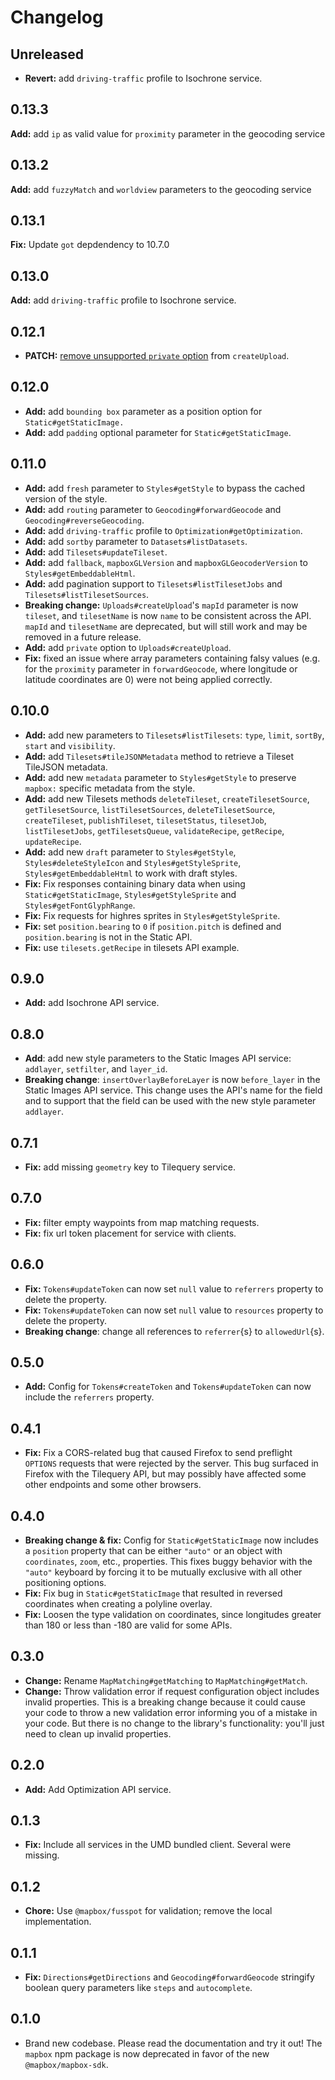 # Changelog

## Unreleased

- **Revert:** add `driving-traffic` profile to Isochrone service.

## 0.13.3

**Add:** add `ip` as valid value for `proximity` parameter in the geocoding service

## 0.13.2

**Add:** add `fuzzyMatch` and `worldview` parameters to the geocoding service

## 0.13.1

**Fix:** Update `got` depdendency to 10.7.0

## 0.13.0

**Add:** add `driving-traffic` profile to Isochrone service.

## 0.12.1

- **PATCH:** [remove unsupported `private` option](https://github.com/mapbox/mapbox-sdk-js/pull/405) from `createUpload`.   

## 0.12.0

- **Add:** add `bounding box` parameter as a position option for `Static#getStaticImage.`
- **Add:** add `padding`  optional parameter for `Static#getStaticImage`.

## 0.11.0

- **Add:** add `fresh` parameter to `Styles#getStyle` to bypass the cached version of the style.
- **Add:** add `routing` parameter to `Geocoding#forwardGeocode` and `Geocoding#reverseGeocoding`.
- **Add:** add `driving-traffic` profile to `Optimization#getOptimization`.
- **Add:** add `sortby` parameter to `Datasets#listDatasets`.
- **Add:** add `Tilesets#updateTileset`.
- **Add:** add `fallback`, `mapboxGLVersion` and `mapboxGLGeocoderVersion` to `Styles#getEmbeddableHtml`.
- **Add:** add pagination support to `Tilesets#listTilesetJobs` and `Tilesets#listTilesetSources`.
- **Breaking change:** `Uploads#createUpload`'s `mapId` parameter is now `tileset`, and `tilesetName` is now `name` to be consistent across the API. `mapId` and `tilesetName` are deprecated, but will still work and may be removed in a future release.
- **Add:** add `private` option to `Uploads#createUpload`.
- **Fix:** fixed an issue where array parameters containing falsy values (e.g. for the `proximity` parameter in `forwardGeocode`, where longitude or latitude coordinates are 0) were not being applied correctly.

## 0.10.0

- **Add:** add new parameters to `Tilesets#listTilesets`: `type`, `limit`, `sortBy`, `start` and `visibility`.
- **Add:** add `Tilesets#tileJSONMetadata` method to retrieve a Tileset TileJSON metadata.
- **Add:** add new `metadata` parameter to `Styles#getStyle` to preserve `mapbox:` specific metadata from the style.
- **Add:** add new Tilesets methods `deleteTileset`, `createTilesetSource`, `getTilesetSource`, `listTilesetSources`, `deleteTilesetSource`, `createTileset`, `publishTileset`, `tilesetStatus`, `tilesetJob`, `listTilesetJobs`, `getTilesetsQueue`, `validateRecipe`, `getRecipe`, `updateRecipe`.
- **Add:** add new `draft` parameter to `Styles#getStyle`, `Styles#deleteStyleIcon` and `Styles#getStyleSprite`, `Styles#getEmbeddableHtml` to work with draft styles.
- **Fix:** Fix responses containing binary data when using `Static#getStaticImage`, `Styles#getStyleSprite` and `Styles#getFontGlyphRange`.
- **Fix:** Fix requests for highres sprites in `Styles#getStyleSprite`.
- **Fix:** set `position.bearing` to `0` if `position.pitch` is defined and `position.bearing` is not in the Static API.
- **Fix:** use `tilesets.getRecipe` in tilesets API example.

## 0.9.0

- **Add:** add Isochrone API service.

## 0.8.0

- **Add**: add new style parameters to the Static Images API service: `addlayer`, `setfilter`, and `layer_id`.
- **Breaking change**: `insertOverlayBeforeLayer` is now `before_layer` in the Static Images API service. This change uses the API's name for the field and to support that the field can be used with the new style parameter `addlayer`.

## 0.7.1

- **Fix:** add missing `geometry` key to Tilequery service.

## 0.7.0

- **Fix:** filter empty waypoints from map matching requests.
- **Fix:** fix url token placement for service with clients.

## 0.6.0

- **Fix:** `Tokens#updateToken` can now set `null` value to `referrers` property to delete the property.
- **Fix:** `Tokens#updateToken` can now set `null` value to `resources` property to delete the property.
- **Breaking change**: change all references to `referrer`{s} to `allowedUrl`{s}.

## 0.5.0

- **Add:** Config for `Tokens#createToken` and `Tokens#updateToken` can now include the `referrers` property.

## 0.4.1

- **Fix:** Fix a CORS-related bug that caused Firefox to send preflight `OPTIONS` requests that were rejected by the server. This bug surfaced in Firefox with the Tilequery API, but may possibly have affected some other endpoints and some other browsers.

## 0.4.0

- **Breaking change & fix:** Config for `Static#getStaticImage` now includes a `position` property that can be either `"auto"` or an object with `coordinates`, `zoom`, etc., properties. This fixes buggy behavior with the `"auto"` keyboard by forcing it to be mutually exclusive with all other positioning options.
- **Fix:** Fix bug in `Static#getStaticImage` that resulted in reversed coordinates when creating a polyline overlay.
- **Fix:** Loosen the type validation on coordinates, since longitudes greater than 180 or less than -180 are valid for some APIs.

## 0.3.0

- **Change:** Rename `MapMatching#getMatching` to `MapMatching#getMatch`.
- **Change:** Throw validation error if request configuration object includes invalid properties. This is a breaking change because it could cause your code to throw a new validation error informing you of a mistake in your code. But there is no change to the library's functionality: you'll just need to clean up invalid properties.

## 0.2.0

- **Add:** Add Optimization API service.

## 0.1.3

- **Fix:** Include all services in the UMD bundled client. Several were missing.

## 0.1.2

- **Chore:** Use `@mapbox/fusspot` for validation; remove the local implementation.

## 0.1.1

- **Fix:** `Directions#getDirections` and `Geocoding#forwardGeocode` stringify boolean query parameters like `steps` and `autocomplete`.

## 0.1.0

- Brand new codebase. Please read the documentation and try it out! The `mapbox` npm package is now deprecated in favor of the new `@mapbox/mapbox-sdk`.
